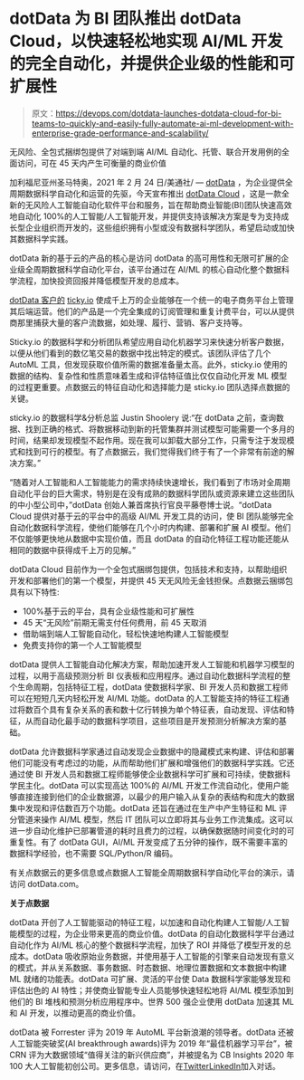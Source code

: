 # dotData 为 BI 团队推出 dotData Cloud，以快速轻松地实现 AI/ML 开发的完全自动化，并提供企业级的性能和可扩展性

> 原文：<https://devops.com/dotdata-launches-dotdata-cloud-for-bi-teams-to-quickly-and-easily-fully-automate-ai-ml-development-with-enterprise-grade-performance-and-scalability/>

无风险、全包式捆绑包提供了对端到端 AI/ML 自动化、托管、联合开发用例的全面访问，可在 45 天内产生可衡量的商业价值

加利福尼亚州圣马特奥，2021 年 2 月 24 日/美通社/ — [dotData](https://c212.net/c/link/?t=0&l=en&o=3076870-1&h=2776285218&u=https%3A%2F%2Fdotdata.com%2F&a=dotData) ，为企业提供全周期数据科学自动化和运营的先驱，今天宣布推出 [dotData Cloud](https://c212.net/c/link/?t=0&l=en&o=3076870-1&h=3161036883&u=https%3A%2F%2Fdotdata.com%2Fproducts%2Fdotdata-cloud%2F&a=dotData+Cloud) ，这是一款全新的无风险人工智能自动化软件平台和服务，旨在帮助商业智能(BI)团队快速高效地自动化 100%的人工智能/人工智能开发，并提供支持该解决方案是专为支持成长型企业组织而开发的，这些组织拥有小型或没有数据科学团队，希望启动或加快其数据科学实践。

dotData 新的基于云的产品的核心是访问 dotData 的高可用性和无限可扩展的企业级全周期数据科学自动化平台，该平台通过在 AI/ML 的核心自动化整个数据科学流程，加快投资回报并降低模型开发的总成本。

[dotData 客户的](https://c212.net/c/link/?t=0&l=en&o=3076870-1&h=3795018612&u=https%3A%2F%2Fdotdata.com%2Fcase-study-stickyio%2F&a=dotData+customer+s) [ticky.io](https://c212.net/c/link/?t=0&l=en&o=3076870-1&h=3595033168&u=https%3A%2F%2Fdotdata.com%2Fcase-study-stickyio%2F&a=ticky.io) 使成千上万的企业能够在一个统一的电子商务平台上管理其后端运营。他们的产品是一个完全集成的订阅管理和重复计费平台，可以从提供商那里捕获大量的客户流数据，如处理、履行、营销、客户支持等。

Sticky.io 的数据科学和分析团队希望应用自动化机器学习来快速分析客户数据，以便从他们看到的数亿笔交易的数据中找出特定的模式。该团队评估了几个 AutoML 工具，但发现获取价值所需的数据准备量太高。此外，sticky.io 使用的数据的结构、复杂性和性质意味着生成和评估特征值比仅仅自动化开发 ML 模型的过程更重要。点数据云的特征自动化和选择能力是 sticky.io 团队选择点数据的关键。

sticky.io 的数据科学&分析总监 Justin Shoolery 说:“在 dotData 之前，查询数据、找到正确的格式、将数据移动到新的托管集群并测试模型可能需要一个多月的时间，结果却发现模型不起作用。现在我可以卸载大部分工作，只需专注于发现模式和找到可行的模型。有了点数据云，我们觉得我们终于有了一个非常有前途的解决方案。”

“随着对人工智能和人工智能能力的需求持续快速增长，我们看到了市场对全周期自动化平台的巨大需求，特别是在没有成熟的数据科学团队或资源来建立这些团队的中小型公司中，”dotData 创始人兼首席执行官良平藤卷博士说。“dotData Cloud 提供对基于云的平台中的高级 AI/ML 开发工具的访问，使 BI 团队能够完全自动化数据科学流程，使他们能够在几个小时内构建、部署和扩展 AI 模型。他们不仅能够更快地从数据中实现价值，而且 dotData 的自动化特征工程功能还能从相同的数据中获得成千上万的见解。”

dotData Cloud 目前作为一个全包式捆绑包提供，包括技术和支持，以帮助组织开发和部署他们的第一个模型，并提供 45 天无风险无金钱担保。点数据云捆绑包具有以下特性:

*   100%基于云的平台，具有企业级性能和可扩展性
*   45 天“无风险”前期无需支付任何费用，前 45 天取消
*   借助端到端人工智能自动化，轻松快速地构建人工智能模型
*   免费支持你的第一个人工智能模型

dotData 提供人工智能自动化解决方案，帮助加速开发人工智能和机器学习模型的过程，以用于高级预测分析 BI 仪表板和应用程序。通过自动化数据科学流程的整个生命周期，包括特征工程，dotData 使数据科学家、BI 开发人员和数据工程师可以在短短几天内轻松开发 AI/ML 功能。dotData 的人工智能支持的特征工程通过将数百个具有复杂关系的表和数十亿行转换为单个特征表，自动发现、评估和特征，从而自动化最手动的数据科学项目，这些项目是开发预测分析解决方案的基础。

dotData 允许数据科学家通过自动发现企业数据中的隐藏模式来构建、评估和部署他们可能没有考虑过的功能，从而帮助他们扩展和增强他们的数据科学实践。它还通过使 BI 开发人员和数据工程师能够使企业数据科学可扩展和可持续，使数据科学民主化。dotData 可以实现高达 100%的 AI/ML 开发工作流自动化，使用户能够直接连接到他们的企业数据源，以最少的用户输入从复杂的表结构和庞大的数据集中发现和评估数百万个功能。dotData 还旨在通过在生产中产生特征和 ML 评分管道来操作 AI/ML 模型，然后 IT 团队可以立即将其与业务工作流集成。这可以进一步自动化维护已部署管道的耗时且费力的过程，以确保数据随时间变化时的可重复性。有了 dotData GUI，AI/ML 开发变成了五分钟的操作，既不需要丰富的数据科学经验，也不需要 SQL/Python/R 编码。

有关点数据云的更多信息或点数据人工智能全周期数据科学自动化平台的演示，请访问 dotData.com。

**关于点数据**

dotData 开创了人工智能驱动的特征工程，以加速和自动化构建人工智能/人工智能模型的过程，为企业带来更高的商业价值。dotData 的自动化数据科学平台通过自动化作为 AI/ML 核心的整个数据科学流程，加快了 ROI 并降低了模型开发的总成本。dotData 吸收原始业务数据，并使用基于人工智能的引擎来自动发现有意义的模式，并从关系数据、事务数据、时态数据、地理位置数据和文本数据中构建 ML 就绪的功能表。dotData 可扩展、灵活的平台使 Data 数据科学家能够发现和评估出色的 AI 特性；并使商业智能专业人员能够快速轻松地将 AI/ML 模型添加到他们的 BI 堆栈和预测分析应用程序中。世界 500 强企业使用 dotData 加速其 ML 和 AI 开发，以推动更高的商业价值。

dotData 被 Forrester 评为 2019 年 AutoML 平台新浪潮的领导者。dotData 还被人工智能突破奖(AI breakthrough awards)评为 2019 年“最佳机器学习平台”，被 CRN 评为大数据领域“值得关注的新兴供应商”，并被提名为 CB Insights 2020 年 100 大人工智能初创公司。更多信息，请访问，在[Twitter](https://c212.net/c/link/?t=0&l=en&o=3076870-1&h=1058112055&u=https%3A%2F%2Ftwitter.com%2FDotDataUS&a=Twitter)[LinkedIn](https://c212.net/c/link/?t=0&l=en&o=3076870-1&h=4233214303&u=https%3A%2F%2Fwww.linkedin.com%2Fcompany%2Fdotdatainc%2F&a=LinkedIn)加入对话。